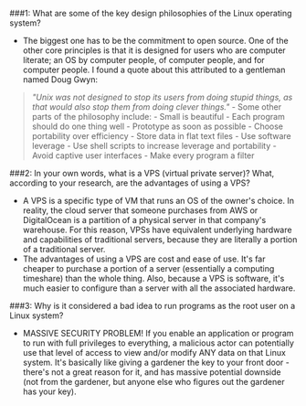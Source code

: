 ###1: What are some of the key design philosophies of the Linux operating system?
  - The biggest one has to be the commitment to open source. One of the other core principles is that it is designed for users who are computer literate; an OS by computer people, of computer people, and for computer people. I found a quote about this attributed to a gentleman named Doug Gwyn:

>*"Unix was not designed to stop its users from doing stupid things, as that would also stop them from doing clever things."*
    - Some other parts of the philosophy include:
      - Small is beautiful
      - Each program should do one thing well
      - Prototype as soon as possible
      - Choose portability over efficiency
      - Store data in flat text files
      - Use software leverage
      - Use shell scripts to increase leverage and portability
      - Avoid captive user interfaces
      - Make every program a filter

###2: In your own words, what is a VPS (virtual private server)? What, according to your research, are the advantages of using a VPS?
  - A VPS is a specific type of VM that runs an OS of the owner's choice. In reality, the cloud server that someone purchases from AWS or DigitalOcean is a partition of a physical server in that company's warehouse. For this reason, VPSs have equivalent underlying hardware and capabilities of traditional servers, because they are literally a portion of a traditional server.
  - The advantages of using a VPS are cost and ease of use. It's far cheaper to purchase a portion of a server (essentially a computing timeshare) than the whole thing. Also, because a VPS is software, it's much easier to configure than a server with all the associated hardware.

###3: Why is it considered a bad idea to run programs as the root user on a Linux system?
  - MASSIVE SECURITY PROBLEM! If you enable an application or program to run with full privileges to everything, a malicious actor can potentially use that level of access to view and/or modify ANY data on that Linux system. It's basically like giving a gardener the key to your front door - there's not a great reason for it, and has massive potential downside (not from the gardener, but anyone else who figures out the gardener has your key).